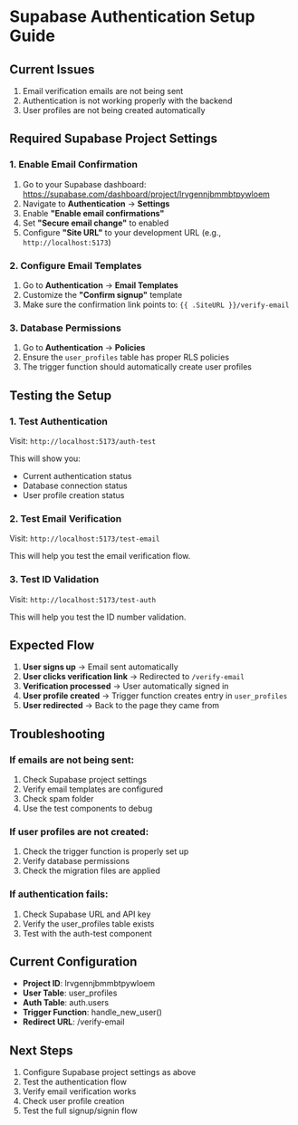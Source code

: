 # Supabase Authentication Setup Guide

## Current Issues

1. Email verification emails are not being sent
2. Authentication is not working properly with the backend
3. User profiles are not being created automatically

## Required Supabase Project Settings

### 1. Enable Email Confirmation

1. Go to your Supabase dashboard: https://supabase.com/dashboard/project/lrvgennjbmmbtpywloem
2. Navigate to **Authentication** → **Settings**
3. Enable **"Enable email confirmations"**
4. Set **"Secure email change"** to enabled
5. Configure **"Site URL"** to your development URL (e.g., `http://localhost:5173`)

### 2. Configure Email Templates

1. Go to **Authentication** → **Email Templates**
2. Customize the **"Confirm signup"** template
3. Make sure the confirmation link points to: `{{ .SiteURL }}/verify-email`

### 3. Database Permissions

1. Go to **Authentication** → **Policies**
2. Ensure the `user_profiles` table has proper RLS policies
3. The trigger function should automatically create user profiles

## Testing the Setup

### 1. Test Authentication

Visit: `http://localhost:5173/auth-test`

This will show you:

- Current authentication status
- Database connection status
- User profile creation status

### 2. Test Email Verification

Visit: `http://localhost:5173/test-email`

This will help you test the email verification flow.

### 3. Test ID Validation

Visit: `http://localhost:5173/test-auth`

This will help you test the ID number validation.

## Expected Flow

1. **User signs up** → Email sent automatically
2. **User clicks verification link** → Redirected to `/verify-email`
3. **Verification processed** → User automatically signed in
4. **User profile created** → Trigger function creates entry in `user_profiles`
5. **User redirected** → Back to the page they came from

## Troubleshooting

### If emails are not being sent:

1. Check Supabase project settings
2. Verify email templates are configured
3. Check spam folder
4. Use the test components to debug

### If user profiles are not created:

1. Check the trigger function is properly set up
2. Verify database permissions
3. Check the migration files are applied

### If authentication fails:

1. Check Supabase URL and API key
2. Verify the user_profiles table exists
3. Test with the auth-test component

## Current Configuration

- **Project ID**: lrvgennjbmmbtpywloem
- **User Table**: user_profiles
- **Auth Table**: auth.users
- **Trigger Function**: handle_new_user()
- **Redirect URL**: /verify-email

## Next Steps

1. Configure Supabase project settings as above
2. Test the authentication flow
3. Verify email verification works
4. Check user profile creation
5. Test the full signup/signin flow

